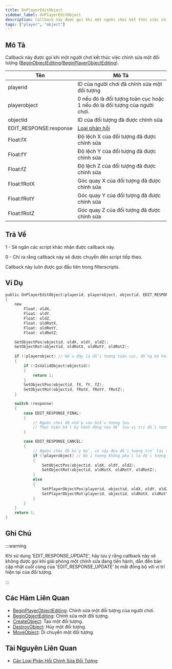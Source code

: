 ```yaml
---
title: OnPlayerEditObject
sidebar_label: OnPlayerEditObject
description: Callback này được gọi khi một người chơi kết thúc việc chỉnh sửa một đối tượng ([BeginObjectEditing](../functions/BeginObjectEditing)/[BeginPlayerObjectEditing](../functions/BeginPlayerObjectEditing)).
tags: ["player", "object"]
---
```


## Mô Tả

Callback này được gọi khi một người chơi kết thúc việc chỉnh sửa một đối tượng ([BeginObjectEditing](../functions/BeginObjectEditing)/[BeginPlayerObjectEditing](../functions/BeginPlayerObjectEditing)).

| Tên                     | Mô Tả                                                                                      |
|------------------------|--------------------------------------------------------------------------------------------|
| playerid               | ID của người chơi đã chỉnh sửa một đối tượng                                               |
| playerobject           | 0 nếu đó là đối tượng toàn cục hoặc 1 nếu đó là đối tượng của người chơi.                  |
| objectid               | ID của đối tượng đã được chỉnh sửa                                                          |
| EDIT_RESPONSE:response | [Loại phản hồi](../resources/objecteditionresponsetypes)                                      |
| Float:fX               | Độ lệch X của đối tượng đã được chỉnh sửa                                                    |
| Float:fY               | Độ lệch Y của đối tượng đã được chỉnh sửa                                                    |
| Float:fZ               | Độ lệch Z của đối tượng đã được chỉnh sửa                                                    |
| Float:fRotX            | Góc quay X của đối tượng đã được chỉnh sửa                                                  |
| Float:fRotY            | Góc quay Y của đối tượng đã được chỉnh sửa                                                  |
| Float:fRotZ            | Góc quay Z của đối tượng đã được chỉnh sửa                                                  |

## Trả Về

1 - Sẽ ngăn các script khác nhận được callback này.

0 - Chỉ ra rằng callback này sẽ được chuyển đến script tiếp theo.

Callback này luôn được gọi đầu tiên trong filterscripts.

## Ví Dụ

```c
public OnPlayerEditObject(playerid, playerobject, objectid, EDIT_RESPONSE:response, Float:fX, Float:fY, Float:fZ, Float:fRotX, Float:fRotY, Float:fRotZ)
{
    new
        Float: oldX,
        Float: oldY,
        Float: oldZ,
        Float: oldRotX,
        Float: oldRotY,
        Float: oldRotZ;

    GetObjectPos(objectid, oldX, oldY, oldZ);
    GetObjectRot(objectid, oldRotX, oldRotY, oldRotZ);
    
    if (!playerobject) // Nếu đây là đối tượng toàn cục, đồng bộ hóa vị trí cho các người chơi khác
    {
        if (!IsValidObject(objectid))
        {
            return 1;
        }
        SetObjectPos(objectid, fX, fY, fZ);
        SetObjectRot(objectid, fRotX, fRotY, fRotZ);
    }

    switch (response)
    {
        case EDIT_RESPONSE_FINAL:
        {
            // Người chơi đã nhấp vào biểu tượng lưu
            // Thực hiện bất kỳ hành động nào để lưu vị trí đối tượng đã cập nhật (và góc quay)
        }

        case EDIT_RESPONSE_CANCEL:
        {
            // Người chơi đã hủy bỏ, vì vậy đưa đối tượng trở lại vị trí cũ
            if (!playerobject) // Đối tượng không phải là đối tượng của người chơi
            {
                SetObjectPos(objectid, oldX, oldY, oldZ);
                SetObjectRot(objectid, oldRotX, oldRotY, oldRotZ);
            }
            else
            {
                SetPlayerObjectPos(playerid, objectid, oldX, oldY, oldZ);
                SetPlayerObjectRot(playerid, objectid, oldRotX, oldRotY, oldRotZ);
            }
        }
    }
    return 1;
}
```

## Ghi Chú

:::warning

Khi sử dụng 'EDIT_RESPONSE_UPDATE', hãy lưu ý rằng callback này sẽ không được gọi khi giải phóng một chỉnh sửa đang tiến hành, dẫn đến bản cập nhật cuối cùng của 'EDIT_RESPONSE_UPDATE' bị mất đồng bộ với vị trí hiện tại của đối tượng.

:::

## Các Hàm Liên Quan

- [BeginPlayerObjectEditing](../functions/BeginPlayerObjectEditing): Chỉnh sửa một đối tượng của người chơi.
- [BeginObjectEditing](../functions/BeginObjectEditing): Chỉnh sửa một đối tượng.
- [CreateObject](../functions/CreateObject): Tạo một đối tượng.
- [DestroyObject](../functions/DestroyObject): Hủy một đối tượng.
- [MoveObject](../functions/MoveObject): Di chuyển một đối tượng.

## Tài Nguyên Liên Quan

- [Các Loại Phản Hồi Chỉnh Sửa Đối Tượng](../resources/objecteditionresponsetypes)